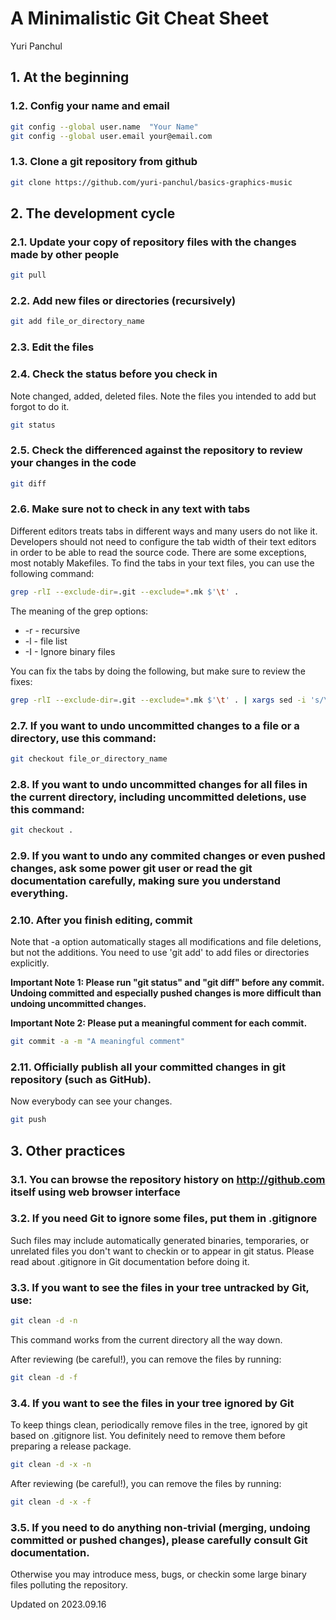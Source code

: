 # A Minimalistic Git Cheat Sheet
Yuri Panchul

## 1. At the beginning

### 1.2. Config your name and email

```bash
git config --global user.name  "Your Name"  
git config --global user.email your@email.com  
```

### 1.3. Clone a git repository from github

```bash
git clone https://github.com/yuri-panchul/basics-graphics-music
```

## 2. The development cycle

### 2.1. Update your copy of repository files with the changes made by other people

```bash
git pull
```

### 2.2. Add new files or directories (recursively)

```bash
git add file_or_directory_name
```

### 2.3. Edit the files

### 2.4. Check the status before you check in

Note changed, added, deleted files.
Note the files you intended to add but forgot to do it.

```bash
git status
```

### 2.5. Check the differenced against the repository to review your changes in the code

```bash
git diff
```

### 2.6. Make sure not to check in any text with tabs

Different editors treats tabs in different ways and many users do not like it.
Developers should not need to configure the tab width
of their text editors in order to be able to read the source code.
There are some exceptions, most notably Makefiles.
To find the tabs in your text files, you can use the following command:

```bash
grep -rlI --exclude-dir=.git --exclude=*.mk $'\t' .
```

The meaning of the grep options:

* -r - recursive
* -l - file list
* -I - Ignore binary files

You can fix the tabs by doing the following, but make sure to review the fixes: 

```bash
grep -rlI --exclude-dir=.git --exclude=*.mk $'\t' . | xargs sed -i 's/\t/    /g'
```

### 2.7. If you want to undo uncommitted changes to a file or a directory, use this command:

```bash
git checkout file_or_directory_name
```

### 2.8. If you want to undo uncommitted changes for all files in the current directory, including uncommitted deletions, use this command:

```bash
git checkout .
```

### 2.9. If you want to undo any commited changes or even pushed changes, ask some power git user or read the git documentation carefully, making sure you understand everything.

### 2.10. After you finish editing, commit

Note that -a option automatically stages all modifications and file deletions, but not the additions.
You need to use 'git add' to add files or directories explicitly.

**Important Note 1: Please run "git status" and "git diff" before any commit.
Undoing committed and especially pushed changes is more difficult than undoing uncommitted changes.**  

**Important Note 2: Please put a meaningful comment for each commit.**

```bash
git commit -a -m "A meaningful comment"
```

### 2.11. Officially publish all your committed changes in git repository (such as GitHub).
Now everybody can see your changes.

```bash
git push
```

## 3. Other practices

### 3.1. You can browse the repository history on http://github.com itself using web browser interface

### 3.2. If you need Git to ignore some files, put them in .gitignore

Such files may include automatically generated binaries, temporaries,
or unrelated files you don't want to checkin or to appear in git status.
Please read about .gitignore in Git documentation before doing it.

### 3.3. If you want to see the files in your tree untracked by Git, use:

```bash
git clean -d -n
```

This command works from the current directory all the way down.

After reviewing (be careful!), you can remove the files by running: 

```bash
git clean -d -f
```

### 3.4. If you want to see the files in your tree ignored by Git

To keep things clean, periodically remove files in the tree,
ignored by git based on .gitignore list.
You definitely need to remove them before preparing a release package. 

```bash
git clean -d -x -n
```

After reviewing (be careful!), you can remove the files by running: 

```bash
git clean -d -x -f
```

### 3.5. If you need to do anything non-trivial (merging, undoing committed or pushed changes), please carefully consult Git documentation.

Otherwise you may introduce mess, bugs, or checkin some large binary files polluting the repository.

Updated on 2023.09.16
